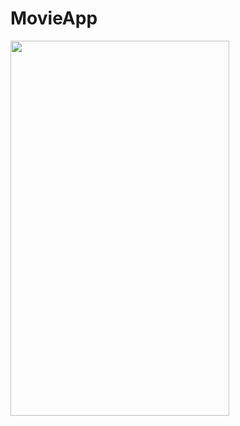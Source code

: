 # MovieApp

<img height = "600" width = "350" src = "https://user-images.githubusercontent.com/57729176/152659101-bd52dd3a-d66a-405b-a946-75beab4d78ac.png" />
